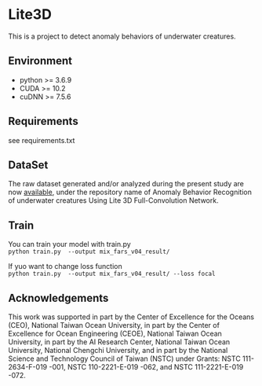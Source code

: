 # Lite3D
This is a project to detect anomaly behaviors of underwater creatures.

## Environment
<ul>
<li>python >= 3.6.9</li>
<li>CUDA >= 10.2</li>
<li>cuDNN >= 7.5.6</li>
</ul>

## Requirements
see requirements.txt

## DataSet
The raw dataset generated and/or analyzed during the present study are now [available]([http://140.121.135.204/aicenter/publications.html](https://ai-center.ntou.edu.tw/drive/d/s/svra5CpyB6SjbvBpCF34blBc0Pr1bJmf/85X4QkGFeE2pT80P-_1utWOBczDjTeKm-prfg-40aUgo)), under the repository name of Anomaly Behavior Recognition of underwater creatures Using Lite 3D Full-Convolution Network.

## Train
You can train your model with train.py\
`python train.py  --output mix_fars_v04_result/`

If yuo want to change loss function\
`python train.py  --output mix_fars_v04_result/ --loss focal`

## Acknowledgements
This work was supported in part by the Center of Excellence for the Oceans (CEO), National Taiwan Ocean University, in part by the Center of Excellence for Ocean Engineering (CEOE), National Taiwan Ocean University, in part by the AI Research Center, National Taiwan Ocean University, National Chengchi University, and in part by the National Science and Technology Council of Taiwan (NSTC) under Grants: NSTC 111-2634-F-019 -001, NSTC 110-2221-E-019 -062, and NSTC 111-2221-E-019 -072.
